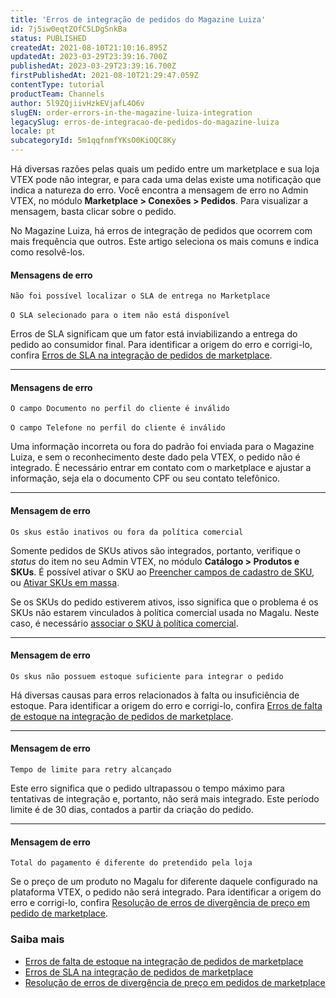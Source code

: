 ```yaml
---
title: 'Erros de integração de pedidos do Magazine Luiza'
id: 7j5iw0eqtZOfC5LDgSnkBa
status: PUBLISHED
createdAt: 2021-08-10T21:10:16.895Z
updatedAt: 2023-03-29T23:39:16.700Z
publishedAt: 2023-03-29T23:39:16.700Z
firstPublishedAt: 2021-08-10T21:29:47.059Z
contentType: tutorial
productTeam: Channels
author: 5l9ZQjiivHzkEVjafL4O6v
slugEN: order-errors-in-the-magazine-luiza-integration
legacySlug: erros-de-integracao-de-pedidos-do-magazine-luiza
locale: pt
subcategoryId: 5m1qqfnmfYKsO0KiOQC8Ky
---
```


Há diversas razões pelas quais um pedido entre um marketplace e sua loja VTEX pode não integrar, e para cada uma delas existe uma notificação que indica a natureza do erro. Você encontra a mensagem de erro no Admin VTEX, no módulo **Marketplace > Conexões > Pedidos**. Para visualizar a mensagem, basta clicar sobre o pedido.

No Magazine Luiza, há erros de integração de pedidos que ocorrem com mais frequência que outros. Este artigo seleciona os mais comuns e indica como resolvê-los.

#### Mensagens de erro

`Não foi possível localizar o SLA de entrega no Marketplace`<br>
</br>`O SLA selecionado para o item não está disponível`

Erros de SLA significam que um fator está inviabilizando a entrega do pedido ao consumidor final. Para identificar a origem do erro e corrigi-lo, confira [Erros de SLA na integração de pedidos de marketplace](https://help.vtex.com/pt/tutorial/erros-de-sla-na-integracao-de-pedidos-de-marketplace--X8lSfxT44OyxkxwvnRk1X).

____

#### Mensagens de erro

`O campo Documento no perfil do cliente é inválido`<br>
</br>`O campo Telefone no perfil do cliente é inválido`

Uma informação incorreta ou fora do padrão foi enviada para o Magazine Luiza, e sem o reconhecimento deste dado pela VTEX, o pedido não é integrado. É necessário entrar em contato com o marketplace e ajustar a informação, seja ela o documento CPF ou seu contato telefônico.

____

#### Mensagem de erro

`Os skus estão inativos ou fora da política comercial`

Somente pedidos de SKUs ativos são integrados, portanto, verifique o _status_ do item no seu Admin VTEX, no módulo **Catálogo > Produtos e SKUs**. É possível ativar o SKU ao [Preencher campos de cadastro de SKU](https://help.vtex.com/pt/tutorial/campos-de-cadastro-de-sku--21DDItuEQc6mseiW8EakcY), ou [Ativar SKUs em massa](https://help.vtex.com/pt/tutorial/ativar-skus-em-massa--4uMZATlSc0kEYiewWKSwEY). 

Se os SKUs do pedido estiverem ativos, isso significa que o problema é os SKUs não estarem vinculados à política comercial usada no Magalu. Neste caso, é necessário [associar o SKU à política comercial](https://help.vtex.com/pt/tutorial/associacao-de-sku-a-politica-comercial--1qFAiybogHCStRO65sy4vb).

____

#### Mensagem de erro

`Os skus não possuem estoque suficiente para integrar o pedido`

Há diversas causas para erros relacionados à falta ou insuficiência de estoque. Para identificar a origem do erro e corrigi-lo, confira [Erros de falta de estoque na integração de pedidos de marketplace](https://help.vtex.com/pt/tutorial/erros-de-falta-de-estoque-na-integracao-de-pedidos-de-marketplace--s1i5OCcPFslrMkZJLDnfP).

____

#### Mensagem de erro

`Tempo de limite para retry alcançado`

Este erro significa que o pedido ultrapassou o tempo máximo para tentativas de integração e, portanto, não será mais integrado. Este período limite é de 30 dias, contados a partir da criação do pedido.

____

#### Mensagem de erro

`Total do pagamento é diferente do pretendido pela loja`

Se o preço de um produto no Magalu for diferente daquele configurado na plataforma VTEX, o pedido não será integrado. Para identificar a origem do erro e corrigi-lo, confira [Resolução de erros de divergência de preço em pedido de marketplace](https://help.vtex.com/pt/tutorial/resolucao-de-erros-de-divergencia-de-preco-em-pedidos-de-marketplace--6MbmPX4SKyRkcTJxVhRna8).

### Saiba mais

- [Erros de falta de estoque na integração de pedidos de marketplace](https://help.vtex.com/pt/tutorial/erros-de-falta-de-estoque-na-integracao-de-pedidos-de-marketplace--s1i5OCcPFslrMkZJLDnfP)
- [Erros de SLA na integração de pedidos de marketplace](https://help.vtex.com/pt/tutorial/erros-de-sla-na-integracao-de-pedidos-de-marketplace--X8lSfxT44OyxkxwvnRk1X)
- [Resolução de erros de divergência de preço em pedidos de marketplace](https://help.vtex.com/pt/tutorial/resolucao-de-erros-de-divergencia-de-preco-em-pedidos-de-marketplace--6MbmPX4SKyRkcTJxVhRna8)
